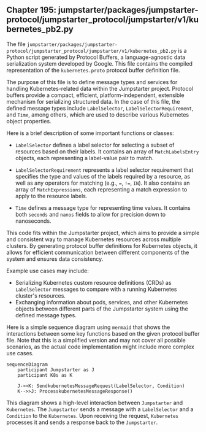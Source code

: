 ## Chapter 195: jumpstarter/packages/jumpstarter-protocol/jumpstarter_protocol/jumpstarter/v1/kubernetes_pb2.py

 The file `jumpstarter/packages/jumpstarter-protocol/jumpstarter_protocol/jumpstarter/v1/kubernetes_pb2.py` is a Python script generated by Protocol Buffers, a language-agnostic data serialization system developed by Google. This file contains the compiled representation of the `kubernetes.proto` protocol buffer definition file.

   The purpose of this file is to define message types and services for handling Kubernetes-related data within the Jumpstarter project. Protocol buffers provide a compact, efficient, platform-independent, extensible mechanism for serializing structured data. In the case of this file, the defined message types include `LabelSelector`, `LabelSelectorRequirement`, and `Time`, among others, which are used to describe various Kubernetes object properties.

   Here is a brief description of some important functions or classes:

   - `LabelSelector` defines a label selector for selecting a subset of resources based on their labels. It contains an array of `MatchLabelsEntry` objects, each representing a label-value pair to match.

   - `LabelSelectorRequirement` represents a label selector requirement that specifies the type and values of the labels required by a resource, as well as any operators for matching (e.g., `=`, `!=`, `IN`). It also contains an array of `MatchExpressions`, each representing a match expression to apply to the resource labels.

   - `Time` defines a message type for representing time values. It contains both `seconds` and `nanos` fields to allow for precision down to nanoseconds.

   This code fits within the Jumpstarter project, which aims to provide a simple and consistent way to manage Kubernetes resources across multiple clusters. By generating protocol buffer definitions for Kubernetes objects, it allows for efficient communication between different components of the system and ensures data consistency.

   Example use cases may include:

   - Serializing Kubernetes custom resource definitions (CRDs) as `LabelSelector` messages to compare with a running Kubernetes cluster's resources.
   - Exchanging information about pods, services, and other Kubernetes objects between different parts of the Jumpstarter system using the defined message types.

 Here is a simple sequence diagram using `mermaid` that shows the interactions between some key functions based on the given protocol buffer file. Note that this is a simplified version and may not cover all possible scenarios, as the actual code implementation might include more complex use cases.

```mermaid
sequenceDiagram
    participant Jumpstarter as J
    participant K8s as K

    J->>K: SendkubernetesMessageRequest(LabelSelector, Condition)
    K-->>J: ProcesskubernetesMessageResponse()
```

This diagram shows a high-level interaction between `Jumpstarter` and `Kubernetes`. The `Jumpstarter` sends a message with a `LabelSelector` and a `Condition` to the `Kubernetes`. Upon receiving the request, `Kubernetes` processes it and sends a response back to the `Jumpstarter`.